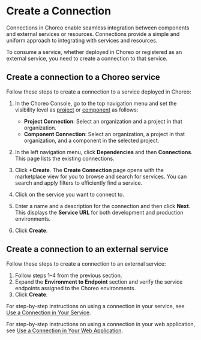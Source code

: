 # Create a Connection

Connections in Choreo enable seamless integration between components and external services or resources. Connections provide a simple and uniform approach to integrating with services and resources.

To consume a service, whether deployed in Choreo or registered as an external service, you need to create a connection to that service.

## Create a connection to a Choreo service

Follow these steps to create a connection to a service deployed in Choreo:

1. In the Choreo Console, go to the top navigation menu and set the visibility level as [project](../../choreo-concepts/connections.md#project-connections) or [component](../../choreo-concepts/connections.md#component-connections) as follows: 

    - **Project Connection**: Select an organization and a project in that organization. 
    - **Component Connection**: Select an organization, a project in that organization, and a component in the selected project. 

2. In the left navigation menu, click **Dependencies**  and then **Connections**. This page lists the existing connections.
3. Click **+Create**. The **Create Connection** page opens with the marketplace view for you to browse and search for services. You can search and apply filters to efficiently find a service.
4. Click on the service you want to connect to. 
5. Enter a name and a description for the connection and then click **Next**. This displays the **Service URL** for both development and production environments. 
6. Click **Create**.

## Create a connection to an external service

Follow these steps to create a connection to an external service:

1. Follow steps 1–4 from the previous section.
2. Expand the **Environment to Endpoint** section and verify the service endpoints assigned to the Choreo environments.
3. Click **Create**.

For step-by-step instructions on using a connection in your service, see [Use a Connection in Your Service](./use-a-connection-in-your-service.md).

For step-by-step instructions on using a connection in your web application, see [Use a Connection in Your Web Application](./use-a-connection-in-your-web-application.md).
